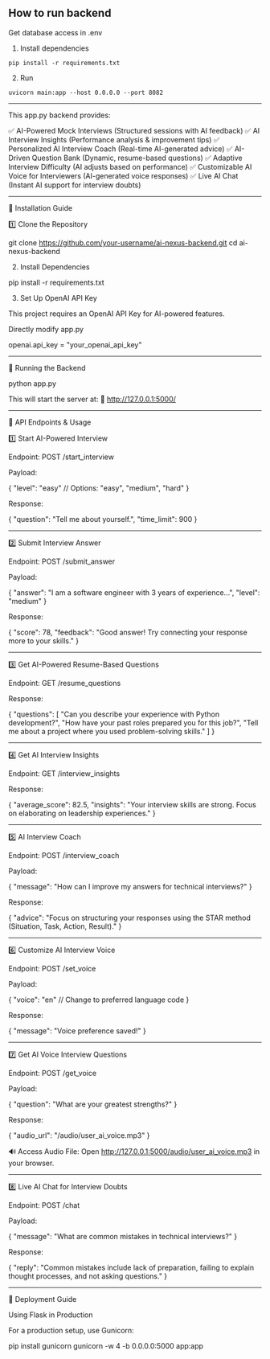 ## How to run backend

Get database access in .env

1. Install dependencies

```
pip install -r requirements.txt
```

2. Run 

```
uvicorn main:app --host 0.0.0.0 --port 8082
```
---
 This app.py backend provides:

✅ AI-Powered Mock Interviews (Structured sessions with AI feedback)
✅ AI Interview Insights (Performance analysis & improvement tips)
✅ Personalized AI Interview Coach (Real-time AI-generated advice)
✅ AI-Driven Question Bank (Dynamic, resume-based questions)
✅ Adaptive Interview Difficulty (AI adjusts based on performance)
✅ Customizable AI Voice for Interviewers (AI-generated voice responses)
✅ Live AI Chat (Instant AI support for interview doubts)


---

📌 Installation Guide

1️⃣ Clone the Repository

git clone https://github.com/your-username/ai-nexus-backend.git
cd ai-nexus-backend

2) Install Dependencies

pip install -r requirements.txt

3) Set Up OpenAI API Key

This project requires an OpenAI API Key for AI-powered features.

 Directly modify app.py

openai.api_key = "your_openai_api_key"



---

🚀 Running the Backend

python app.py

This will start the server at:
📌 http://127.0.0.1:5000/


---

📡 API Endpoints & Usage

1️⃣ Start AI-Powered Interview

Endpoint: POST /start_interview

Payload:

{
  "level": "easy"  // Options: "easy", "medium", "hard"
}

Response:

{
  "question": "Tell me about yourself.",
  "time_limit": 900
}



---

2️⃣ Submit Interview Answer

Endpoint: POST /submit_answer

Payload:

{
  "answer": "I am a software engineer with 3 years of experience...",
  "level": "medium"
}

Response:

{
  "score": 78,
  "feedback": "Good answer! Try connecting your response more to your skills."
}



---

3️⃣ Get AI-Powered Resume-Based Questions

Endpoint: GET /resume_questions

Response:

{
  "questions": [
    "Can you describe your experience with Python development?",
    "How have your past roles prepared you for this job?",
    "Tell me about a project where you used problem-solving skills."
  ]
}



---

4️⃣ Get AI Interview Insights

Endpoint: GET /interview_insights

Response:

{
  "average_score": 82.5,
  "insights": "Your interview skills are strong. Focus on elaborating on leadership experiences."
}



---

5️⃣ AI Interview Coach

Endpoint: POST /interview_coach

Payload:

{
  "message": "How can I improve my answers for technical interviews?"
}

Response:

{
  "advice": "Focus on structuring your responses using the STAR method (Situation, Task, Action, Result)."
}



---

6️⃣ Customize AI Interview Voice

Endpoint: POST /set_voice

Payload:

{
  "voice": "en"  // Change to preferred language code
}

Response:

{
  "message": "Voice preference saved!"
}



---

7️⃣ Get AI Voice Interview Questions

Endpoint: POST /get_voice

Payload:

{
  "question": "What are your greatest strengths?"
}

Response:

{
  "audio_url": "/audio/user_ai_voice.mp3"
}

🔊 Access Audio File:
Open http://127.0.0.1:5000/audio/user_ai_voice.mp3 in your browser.



---

8️⃣ Live AI Chat for Interview Doubts

Endpoint: POST /chat

Payload:

{
  "message": "What are common mistakes in technical interviews?"
}

Response:

{
  "reply": "Common mistakes include lack of preparation, failing to explain thought processes, and not asking questions."
}



---

🔗 Deployment Guide

Using Flask in Production

For a production setup, use Gunicorn:

pip install gunicorn
gunicorn -w 4 -b 0.0.0.0:5000 app:app
